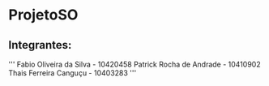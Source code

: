 # ProjetoSO
## Integrantes:
'''
Fabio Oliveira da Silva - 10420458
Patrick Rocha de Andrade - 10410902
Thais Ferreira Canguçu - 10403283
'''
